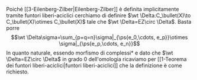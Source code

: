 Poiché [[3-Eilenberg-Zilber|Eilenberg-Zilber]] è definita implicitamente tramite funtori liberi-aciclici cerchiamo di definire $\wt \Delta:C_\bullet(X)\to C_\bullet(X)\otimes C_\bullet(X)$ tale che $\wt \Delta=EZ\circ \Delta$. Basta porre$$\wt \Delta\sigma=\sum_{p+q=n}\sigma|_{\ps{e_0,\cdots, e_p}}\otimes \sigma|_{\ps{e_p,\cdots, e_n}}$$In quanto naturale, essendo morfismo di complessi* e dato che $\wt \Delta=EZ\circ \Delta$ in grado $0$ dell'omologia ricaviamo per [[1-Teorema dei funtori liberi-aciclici|funtori liberi-aciclici]] che la definizione è come richiesto. 
